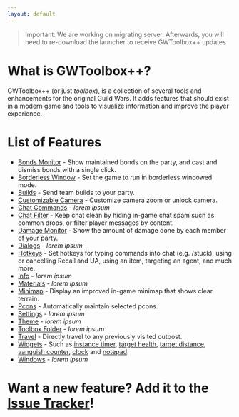 ```yaml
---
layout: default
---
```


> Important: We are working on migrating server. Afterwards, you will need to re-download the launcher to receive GWToolbox++ updates

# [](#what-is-gwtoolbox++)What is GWToolbox++?
GWToolbox++ (or just *toolbox*), is a collection of several tools and enhancements for the original Guild Wars. It adds features that should exist in a modern game and tools to visualize information and improve the player experience.

# [](#list-of-features)List of Features

* [Bonds Monitor](bonds) - Show maintained bonds on the party, and cast and dismiss bonds with a single click.
* [Borderless Window](borderless) - Set the game to run in borderless windowed mode.
* [Builds](builds) - Send team builds to your party.
* [Customizable Camera](camera) - Customize camera zoom or unlock camera.
* [Chat Commands](chat_commands) - _lorem ipsum_
* [Chat Filter](filter) - Keep chat clean by hiding in-game chat spam such as common drops, or filter player messages by content.
* [Damage Monitor](damage) - Show the amount of damage done by each member of your party.
* [Dialogs](dialogs) - _lorem ipsum_
* [Hotkeys](hotkeys) - Set hotkeys for typing commands into chat (e.g. /stuck), using or cancelling Recall and UA, using an item, targeting an agent, and much more.
* [Info](info) - _lorem ipsum_
* [Materials](materials) - _lorem ipsum_
* [Minimap](minimap) - Display an improved in-game minimap that shows clear terrain.
* [Pcons](pcons) - Automatically maintain selected pcons.
* [Settings](settings) - _lorem ipsum_
* [Theme](theme) - _lorem ipsum_
* [Toolbox Folder](folder) - _lorem ipsum_
* [Travel](travel) - Directly travel to any previously visited outpost.
* [Widgets](widgets) - Such as [instance timer](timer), [target health](health), [target distance](distance), [vanquish counter](vanquish), [clock](clock) and [notepad](notepad).
* [Windows](windows) - _lorem ipsum_

# Want a new feature? Add it to the [Issue Tracker](https://github.com/HasKha/GWToolboxpp/issues)!
